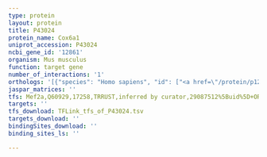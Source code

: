 ```yaml
---
type: protein
layout: protein
title: P43024
protein_name: Cox6a1
uniprot_accession: P43024
ncbi_gene_id: '12861'
organism: Mus musculus
function: target gene
number_of_interactions: '1'
orthologs: '[{"species": "Homo sapiens", "id": ["<a href=\"/protein/p12074\">P12074</a>"]}, {"species": "Rattus norvegicus", "id": ["<a href=\"/protein/p10818\">P10818</a>"]}, {"species": "Danio rerio", "id": ["<a href=\"/protein/a9c462\">A9C462</a>"]}, {"species": "Drosophila melanogaster", "id": ["<a href=\"/protein/q9w1n3\">Q9W1N3</a>"]}]'
jaspar_matrices: ''
tfs: Mef2a,Q60929,17258,TRRUST,inferred by curator,29087512%5Buid%5D+OR+18222924%5Buid%5D,Yes
targets: ''
tfs_download: TFLink_tfs_of_P43024.tsv
targets_download: ''
bindingSites_download: ''
binding_sites_ls: ''

---
```

